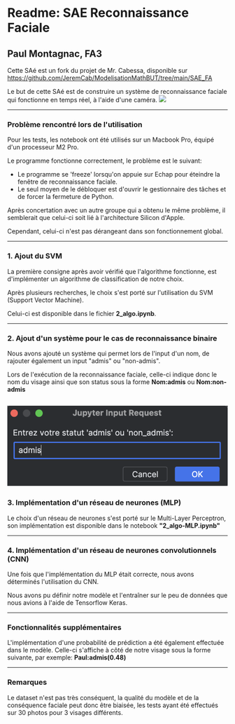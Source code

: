 # Readme: SAE Reconnaissance Faciale
 Paul Montagnac, FA3
---
Cette SAé est un fork du projet de Mr. Cabessa, disponible sur https://github.com/JeremCab/ModelisationMathBUT/tree/main/SAE_FA

Le but de cette SAé est de construire un système de reconnaissance faciale qui fonctionne en temps réel, à l'aide d'une caméra.
![](https://github.com/JeremCab/ModelisationMathBUT/blob/main/SAE_FA/moi.png?raw=true)

---
### Problème rencontré lors de l'utilisation

Pour les tests, les notebook ont été utilisés sur un Macbook Pro, équipé d'un processeur M2 Pro. 

Le programme fonctionne correctement, le problème est le suivant:
- Le programme se 'freeze' lorsqu'on appuie sur Echap pour éteindre la fenêtre de reconnaissance faciale.
- Le seul moyen de le débloquer est d'ouvrir le gestionnaire des tâches et de forcer la fermeture de Python.

Après concertation avec un autre groupe qui a obtenu le même problème, il semblerait que celui-ci soit lié à l'architecture Silicon d'Apple.

Cependant, celui-ci n'est pas dérangeant dans son  fonctionnement global.

---
### 1. Ajout du SVM
La première consigne après avoir vérifié que l'algorithme fonctionne, est d'implémenter un algorithme de classification de notre choix. 

Après plusieurs recherches, le choix s'est porté sur l'utilisation du SVM (Support Vector Machine).

Celui-ci est disponible dans le fichier **2_algo.ipynb**.

---
### 2. Ajout d'un système pour le cas de reconnaissance binaire

Nous avons ajouté un système qui permet lors de l'input d'un nom, de rajouter également un input "admis" ou "non-admis".

Lors de l'exécution de la reconnaissance faciale, celle-ci indique donc le nom du visage ainsi que son status sous la forme **Nom:admis** ou **Nom:non-admis**

![admis.png](admis.png)
---
### 3. Implémentation d'un réseau de neurones (MLP)

Le choix d'un réseau de neurones s'est porté sur le Multi-Layer Perceptron, son implémentation est disponible dans le notebook **"2_algo-MLP.ipynb"**

---
### 4. Implémentation d'un réseau de neurones convolutionnels (CNN)

Une fois que l'implémentation du MLP était correcte, nous avons déterminés l'utilisation du CNN. 

Nous avons pu définir notre modèle et l'entraîner sur le peu de données que nous avions à l'aide de Tensorflow Keras. 

---
### Fonctionnalités supplémentaires
L'implémentation d'une probabilité de prédiction a été également effectuée dans le modèle. Celle-ci s'affiche à côté de notre visage sous la forme suivante, par exemple:
**Paul:admis(0.48)** 

---
### Remarques
Le dataset n'est pas très conséquent, la qualité du modèle et de la conséquence faciale peut donc être biaisée, les tests ayant été effectués sur 30 photos pour 3 visages différents.